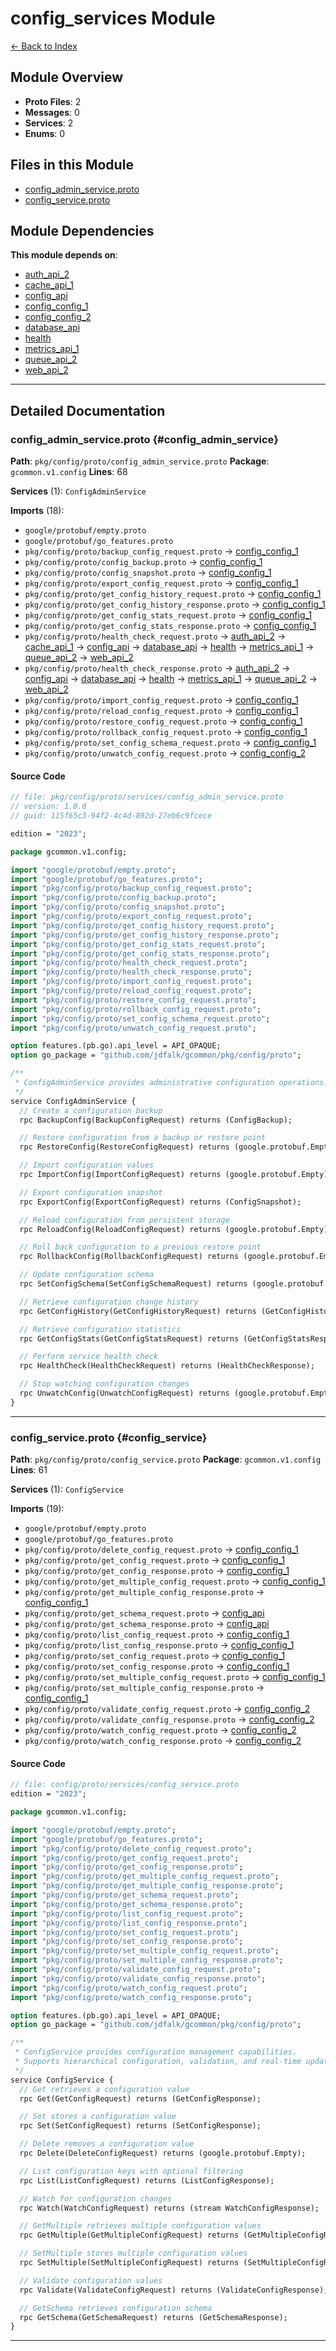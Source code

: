 # config_services Module

[← Back to Index](./index.md)

## Module Overview

- **Proto Files**: 2
- **Messages**: 0
- **Services**: 2
- **Enums**: 0

## Files in this Module

- [config_admin_service.proto](#config_admin_service)
- [config_service.proto](#config_service)

## Module Dependencies

**This module depends on**:

- [auth_api_2](./auth_api_2.md)
- [cache_api_1](./cache_api_1.md)
- [config_api](./config_api.md)
- [config_config_1](./config_config_1.md)
- [config_config_2](./config_config_2.md)
- [database_api](./database_api.md)
- [health](./health.md)
- [metrics_api_1](./metrics_api_1.md)
- [queue_api_2](./queue_api_2.md)
- [web_api_2](./web_api_2.md)

---

## Detailed Documentation

### config_admin_service.proto {#config_admin_service}

**Path**: `pkg/config/proto/config_admin_service.proto` **Package**: `gcommon.v1.config` **Lines**: 68

**Services** (1): `ConfigAdminService`

**Imports** (18):

- `google/protobuf/empty.proto`
- `google/protobuf/go_features.proto`
- `pkg/config/proto/backup_config_request.proto` → [config_config_1](./config_config_1.md#backup_config_request)
- `pkg/config/proto/config_backup.proto` → [config_config_1](./config_config_1.md#config_backup)
- `pkg/config/proto/config_snapshot.proto` → [config_config_1](./config_config_1.md#config_snapshot)
- `pkg/config/proto/export_config_request.proto` → [config_config_1](./config_config_1.md#export_config_request)
- `pkg/config/proto/get_config_history_request.proto` → [config_config_1](./config_config_1.md#get_config_history_request)
- `pkg/config/proto/get_config_history_response.proto` → [config_config_1](./config_config_1.md#get_config_history_response)
- `pkg/config/proto/get_config_stats_request.proto` → [config_config_1](./config_config_1.md#get_config_stats_request)
- `pkg/config/proto/get_config_stats_response.proto` → [config_config_1](./config_config_1.md#get_config_stats_response)
- `pkg/config/proto/health_check_request.proto` → [auth_api_2](./auth_api_2.md#health_check_request) → [cache_api_1](./cache_api_1.md#health_check_request) → [config_api](./config_api.md#health_check_request) →
  [database_api](./database_api.md#health_check_request) → [health](./health.md#health_check_request) → [metrics_api_1](./metrics_api_1.md#health_check_request) → [queue_api_2](./queue_api_2.md#health_check_request) →
  [web_api_2](./web_api_2.md#health_check_request)
- `pkg/config/proto/health_check_response.proto` → [auth_api_2](./auth_api_2.md#health_check_response) → [config_api](./config_api.md#health_check_response) → [database_api](./database_api.md#health_check_response) →
  [health](./health.md#health_check_response) → [metrics_api_1](./metrics_api_1.md#health_check_response) → [queue_api_2](./queue_api_2.md#health_check_response) → [web_api_2](./web_api_2.md#health_check_response)
- `pkg/config/proto/import_config_request.proto` → [config_config_1](./config_config_1.md#import_config_request)
- `pkg/config/proto/reload_config_request.proto` → [config_config_1](./config_config_1.md#reload_config_request)
- `pkg/config/proto/restore_config_request.proto` → [config_config_1](./config_config_1.md#restore_config_request)
- `pkg/config/proto/rollback_config_request.proto` → [config_config_1](./config_config_1.md#rollback_config_request)
- `pkg/config/proto/set_config_schema_request.proto` → [config_config_1](./config_config_1.md#set_config_schema_request)
- `pkg/config/proto/unwatch_config_request.proto` → [config_config_2](./config_config_2.md#unwatch_config_request)

#### Source Code

```protobuf
// file: pkg/config/proto/services/config_admin_service.proto
// version: 1.0.0
// guid: 115f65c3-94f2-4c4d-892d-27eb6c9fcece

edition = "2023";

package gcommon.v1.config;

import "google/protobuf/empty.proto";
import "google/protobuf/go_features.proto";
import "pkg/config/proto/backup_config_request.proto";
import "pkg/config/proto/config_backup.proto";
import "pkg/config/proto/config_snapshot.proto";
import "pkg/config/proto/export_config_request.proto";
import "pkg/config/proto/get_config_history_request.proto";
import "pkg/config/proto/get_config_history_response.proto";
import "pkg/config/proto/get_config_stats_request.proto";
import "pkg/config/proto/get_config_stats_response.proto";
import "pkg/config/proto/health_check_request.proto";
import "pkg/config/proto/health_check_response.proto";
import "pkg/config/proto/import_config_request.proto";
import "pkg/config/proto/reload_config_request.proto";
import "pkg/config/proto/restore_config_request.proto";
import "pkg/config/proto/rollback_config_request.proto";
import "pkg/config/proto/set_config_schema_request.proto";
import "pkg/config/proto/unwatch_config_request.proto";

option features.(pb.go).api_level = API_OPAQUE;
option go_package = "github.com/jdfalk/gcommon/pkg/config/proto";

/**
 * ConfigAdminService provides administrative configuration operations.
 */
service ConfigAdminService {
  // Create a configuration backup
  rpc BackupConfig(BackupConfigRequest) returns (ConfigBackup);

  // Restore configuration from a backup or restore point
  rpc RestoreConfig(RestoreConfigRequest) returns (google.protobuf.Empty);

  // Import configuration values
  rpc ImportConfig(ImportConfigRequest) returns (google.protobuf.Empty);

  // Export configuration snapshot
  rpc ExportConfig(ExportConfigRequest) returns (ConfigSnapshot);

  // Reload configuration from persistent storage
  rpc ReloadConfig(ReloadConfigRequest) returns (google.protobuf.Empty);

  // Roll back configuration to a previous restore point
  rpc RollbackConfig(RollbackConfigRequest) returns (google.protobuf.Empty);

  // Update configuration schema
  rpc SetConfigSchema(SetConfigSchemaRequest) returns (google.protobuf.Empty);

  // Retrieve configuration change history
  rpc GetConfigHistory(GetConfigHistoryRequest) returns (GetConfigHistoryResponse);

  // Retrieve configuration statistics
  rpc GetConfigStats(GetConfigStatsRequest) returns (GetConfigStatsResponse);

  // Perform service health check
  rpc HealthCheck(HealthCheckRequest) returns (HealthCheckResponse);

  // Stop watching configuration changes
  rpc UnwatchConfig(UnwatchConfigRequest) returns (google.protobuf.Empty);
}

```

---

### config_service.proto {#config_service}

**Path**: `pkg/config/proto/config_service.proto` **Package**: `gcommon.v1.config` **Lines**: 61

**Services** (1): `ConfigService`

**Imports** (19):

- `google/protobuf/empty.proto`
- `google/protobuf/go_features.proto`
- `pkg/config/proto/delete_config_request.proto` → [config_config_1](./config_config_1.md#delete_config_request)
- `pkg/config/proto/get_config_request.proto` → [config_config_1](./config_config_1.md#get_config_request)
- `pkg/config/proto/get_config_response.proto` → [config_config_1](./config_config_1.md#get_config_response)
- `pkg/config/proto/get_multiple_config_request.proto` → [config_config_1](./config_config_1.md#get_multiple_config_request)
- `pkg/config/proto/get_multiple_config_response.proto` → [config_config_1](./config_config_1.md#get_multiple_config_response)
- `pkg/config/proto/get_schema_request.proto` → [config_api](./config_api.md#get_schema_request)
- `pkg/config/proto/get_schema_response.proto` → [config_api](./config_api.md#get_schema_response)
- `pkg/config/proto/list_config_request.proto` → [config_config_1](./config_config_1.md#list_config_request)
- `pkg/config/proto/list_config_response.proto` → [config_config_1](./config_config_1.md#list_config_response)
- `pkg/config/proto/set_config_request.proto` → [config_config_1](./config_config_1.md#set_config_request)
- `pkg/config/proto/set_config_response.proto` → [config_config_1](./config_config_1.md#set_config_response)
- `pkg/config/proto/set_multiple_config_request.proto` → [config_config_1](./config_config_1.md#set_multiple_config_request)
- `pkg/config/proto/set_multiple_config_response.proto` → [config_config_1](./config_config_1.md#set_multiple_config_response)
- `pkg/config/proto/validate_config_request.proto` → [config_config_2](./config_config_2.md#validate_config_request)
- `pkg/config/proto/validate_config_response.proto` → [config_config_2](./config_config_2.md#validate_config_response)
- `pkg/config/proto/watch_config_request.proto` → [config_config_2](./config_config_2.md#watch_config_request)
- `pkg/config/proto/watch_config_response.proto` → [config_config_2](./config_config_2.md#watch_config_response)

#### Source Code

```protobuf
// file: config/proto/services/config_service.proto
edition = "2023";

package gcommon.v1.config;

import "google/protobuf/empty.proto";
import "google/protobuf/go_features.proto";
import "pkg/config/proto/delete_config_request.proto";
import "pkg/config/proto/get_config_request.proto";
import "pkg/config/proto/get_config_response.proto";
import "pkg/config/proto/get_multiple_config_request.proto";
import "pkg/config/proto/get_multiple_config_response.proto";
import "pkg/config/proto/get_schema_request.proto";
import "pkg/config/proto/get_schema_response.proto";
import "pkg/config/proto/list_config_request.proto";
import "pkg/config/proto/list_config_response.proto";
import "pkg/config/proto/set_config_request.proto";
import "pkg/config/proto/set_config_response.proto";
import "pkg/config/proto/set_multiple_config_request.proto";
import "pkg/config/proto/set_multiple_config_response.proto";
import "pkg/config/proto/validate_config_request.proto";
import "pkg/config/proto/validate_config_response.proto";
import "pkg/config/proto/watch_config_request.proto";
import "pkg/config/proto/watch_config_response.proto";

option features.(pb.go).api_level = API_OPAQUE;
option go_package = "github.com/jdfalk/gcommon/pkg/config/proto";

/**
 * ConfigService provides configuration management capabilities.
 * Supports hierarchical configuration, validation, and real-time updates.
 */
service ConfigService {
  // Get retrieves a configuration value
  rpc Get(GetConfigRequest) returns (GetConfigResponse);

  // Set stores a configuration value
  rpc Set(SetConfigRequest) returns (SetConfigResponse);

  // Delete removes a configuration value
  rpc Delete(DeleteConfigRequest) returns (google.protobuf.Empty);

  // List configuration keys with optional filtering
  rpc List(ListConfigRequest) returns (ListConfigResponse);

  // Watch for configuration changes
  rpc Watch(WatchConfigRequest) returns (stream WatchConfigResponse);

  // GetMultiple retrieves multiple configuration values
  rpc GetMultiple(GetMultipleConfigRequest) returns (GetMultipleConfigResponse);

  // SetMultiple stores multiple configuration values
  rpc SetMultiple(SetMultipleConfigRequest) returns (SetMultipleConfigResponse);

  // Validate configuration values
  rpc Validate(ValidateConfigRequest) returns (ValidateConfigResponse);

  // GetSchema retrieves configuration schema
  rpc GetSchema(GetSchemaRequest) returns (GetSchemaResponse);
}

```

---
